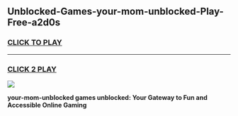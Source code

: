
## Unblocked-Games-your-mom-unblocked-Play-Free-a2d0s
<h3>
<a href="https://premium76.site?title=your-mom-unblocked&ref=18A1">CLICK TO PLAY</a></h3>
<hr>

<h3>
<a href="https://premium76.site?title=your-mom-unblocked&ref=18A1">CLICK 2 PLAY</a>
  
</h3>

<a href="https://premium76.site?title=your-mom-unblocked&ref=18A1"><img src="https://clearcache.store/games.png"></a>


**your-mom-unblocked games unblocked: Your Gateway to Fun and Accessible Online Gaming**
